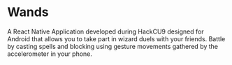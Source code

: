 # Wands

A React Native Application developed during HackCU9 designed for Android that allows you to take part in wizard duels with your friends. Battle by casting spells and blocking using gesture movements gathered by the accelerometer in your phone.
